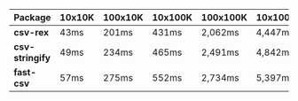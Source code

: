 | Package | 10x10K | 100x10K | 10x100K | 100x100K | 10x1000K 
|---------|---|---|---|---|---
| **csv-rex** | 43ms | 201ms | 431ms | 2,062ms | 4,447ms 
| **csv-stringify** | 49ms | 234ms | 465ms | 2,491ms | 4,842ms 
| **fast-csv** | 57ms | 275ms | 552ms | 2,734ms | 5,397ms 

